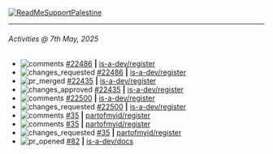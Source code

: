 [![ReadMeSupportPalestine](https://github.com/Safouene1/support-palestine-banner/blob/master/banner-support.svg)](https://github.com/Safouene1/support-palestine-banner)

---

<!--RECENT_ACTIVITY:last_update-->
###### Activities @ 7th May, 2025
<!--RECENT_ACTIVITY:last_update_end-->

<!--RECENT_ACTIVITY:start-->
- ![comments](https://cdn.jsdelivr.net/gh/Readme-Workflows/Readme-Icons@main/icons/octicons/Comment.svg) [#22486](https://github.com/is-a-dev/register/pull/22486#discussion_r2077273532) **|** [is-a-dev/register](https://github.com/is-a-dev/register)<br>
- ![changes_requested](https://cdn.jsdelivr.net/gh/Readme-Workflows/Readme-Icons@main/icons/octicons/RequestedChanges.svg) [#22486](https://github.com/is-a-dev/register/pull/22486#pullrequestreview-2821162175) **|** [is-a-dev/register](https://github.com/is-a-dev/register)<br>
- ![pr_merged](https://cdn.jsdelivr.net/gh/Readme-Workflows/Readme-Icons@main/icons/octicons/PullRequestMerged.svg) [#22435](https://github.com/is-a-dev/register/pull/22435) **|** [is-a-dev/register](https://github.com/is-a-dev/register)<br>
- ![changes_approved](https://cdn.jsdelivr.net/gh/Readme-Workflows/Readme-Icons@main/icons/octicons/ApprovedChanges.svg) [#22435](https://github.com/is-a-dev/register/pull/22435#pullrequestreview-2821139438) **|** [is-a-dev/register](https://github.com/is-a-dev/register)<br>
- ![comments](https://cdn.jsdelivr.net/gh/Readme-Workflows/Readme-Icons@main/icons/octicons/Comment.svg) [#22500](https://github.com/is-a-dev/register/pull/22500#discussion_r2077253871) **|** [is-a-dev/register](https://github.com/is-a-dev/register)<br>
- ![changes_requested](https://cdn.jsdelivr.net/gh/Readme-Workflows/Readme-Icons@main/icons/octicons/RequestedChanges.svg) [#22500](https://github.com/is-a-dev/register/pull/22500#pullrequestreview-2821129617) **|** [is-a-dev/register](https://github.com/is-a-dev/register)<br>
- ![comments](https://cdn.jsdelivr.net/gh/Readme-Workflows/Readme-Icons@main/icons/octicons/Comment.svg) [#35](https://github.com/partofmyid/register/pull/35#discussion_r2076725693) **|** [partofmyid/register](https://github.com/partofmyid/register)<br>
- ![comments](https://cdn.jsdelivr.net/gh/Readme-Workflows/Readme-Icons@main/icons/octicons/Comment.svg) [#35](https://github.com/partofmyid/register/pull/35#discussion_r2076725467) **|** [partofmyid/register](https://github.com/partofmyid/register)<br>
- ![changes_requested](https://cdn.jsdelivr.net/gh/Readme-Workflows/Readme-Icons@main/icons/octicons/RequestedChanges.svg) [#35](https://github.com/partofmyid/register/pull/35#pullrequestreview-2820255852) **|** [partofmyid/register](https://github.com/partofmyid/register)<br>
- ![pr_opened](https://cdn.jsdelivr.net/gh/Readme-Workflows/Readme-Icons@main/icons/octicons/PullRequestOpened.svg) [#82](https://github.com/is-a-dev/docs/pull/82) **|** [is-a-dev/docs](https://github.com/is-a-dev/docs)<br>
<!--RECENT_ACTIVITY:end-->
